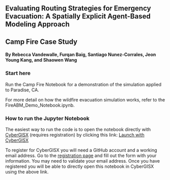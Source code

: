 ## Evaluating Routing Strategies for Emergency Evacuation: A Spatially Explicit Agent-Based Modeling Approach
## Camp Fire Case Study
#### By Rebecca Vandewalle, Furqan Baig, Santiago Nunez-Corrales, Jeon Young Kang, and Shaowen Wang

### Start here
Run the Camp Fire Notebook for a demonstration of the simulation applied to Paradise, CA.

For more detail on how the wildfire evacuation simulation works, refer to the FireABM_Demo_Notebook.ipynb.

### How to run the Jupyter Notebook
The easiest way to run the code is to open the notebook directly with [CyberGISX](https://cybergisxhub.cigi.illinois.edu/) (requires registration) by clicking this link: [Launch with CyberGISX](https://cybergisx.cigi.illinois.edu/hub/user-redirect/git-pull?repo=https%3A%2F%2Fgithub.com%2Fcybergis%2FFireABM_Modeling_Notebook&urlpath=tree%2FFireABM_Modeling_Notebook%2FFireABM_Demo_Notebook.ipynb&branch=master)

To register for CyberGISX you will need a GitHub account and a working email address. Go to the [registration page](https://cybergisxhub.cigi.illinois.edu/registration/) and fill out the form with your information. You may need to validate your email address. Once you have registered you will be able to directly open this notebook in CyberGISX using the above link.